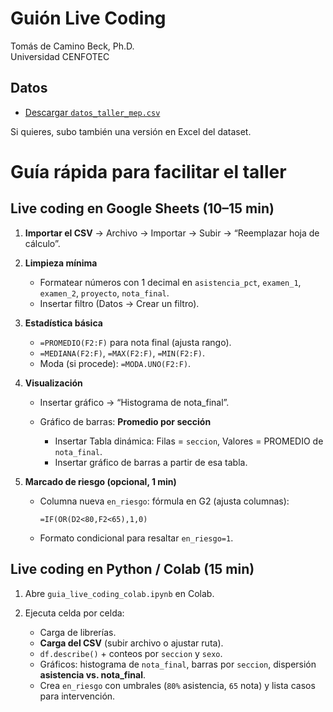 # Guión Live Coding

Tomás de Camino Beck, Ph.D.  
Universidad CENFOTEC

## Datos
* [Descargar `datos_taller_mep.csv`](sandbox:/mnt/data/datos_taller_mep.csv)

Si quieres, subo también una versión en Excel del dataset.

# Guía rápida para facilitar el taller

## Live coding en **Google Sheets** (10–15 min)

1. **Importar el CSV** → Archivo → Importar → Subir → “Reemplazar hoja de cálculo”.
2. **Limpieza mínima**

   * Formatear números con 1 decimal en `asistencia_pct`, `examen_1`, `examen_2`, `proyecto`, `nota_final`.
   * Insertar filtro (Datos → Crear un filtro).
3. **Estadística básica**

   * `=PROMEDIO(F2:F)` para nota final (ajusta rango).
   * `=MEDIANA(F2:F)`, `=MAX(F2:F)`, `=MIN(F2:F)`.
   * Moda (si procede): `=MODA.UNO(F2:F)`.
4. **Visualización**

   * Insertar gráfico → “Histograma de nota\_final”.
   * Gráfico de barras: **Promedio por sección**

     * Insertar Tabla dinámica: Filas = `seccion`, Valores = PROMEDIO de `nota_final`.
     * Insertar gráfico de barras a partir de esa tabla.
5. **Marcado de riesgo (opcional, 1 min)**

   * Columna nueva `en_riesgo`: fórmula en G2 (ajusta columnas):

     ```
     =IF(OR(D2<80,F2<65),1,0)
     ```
   * Formato condicional para resaltar `en_riesgo=1`.

## Live coding en **Python / Colab** (15 min)

1. Abre `guia_live_coding_colab.ipynb` en Colab.
2. Ejecuta celda por celda:

   * Carga de librerías.
   * **Carga del CSV** (subir archivo o ajustar ruta).
   * `df.describe()` + conteos por `seccion` y `sexo`.
   * Gráficos: histograma de `nota_final`, barras por `seccion`, dispersión **asistencia vs. nota\_final**.
   * Crea `en_riesgo` con umbrales (`80%` asistencia, `65` nota) y lista casos para intervención.

